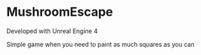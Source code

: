 # MushroomEscape

Developed with Unreal Engine 4

Simple game when you need to paint as much squares as you can